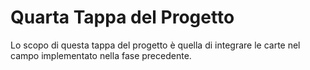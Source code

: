 # Quarta Tappa del Progetto
   
Lo scopo di questa tappa del progetto è quella di integrare le carte nel campo implementato nella fase precedente.     